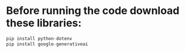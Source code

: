 # **Before running the code download these libraries:**
```python
pip install python-dotenv
pip install google-generativeai
```

